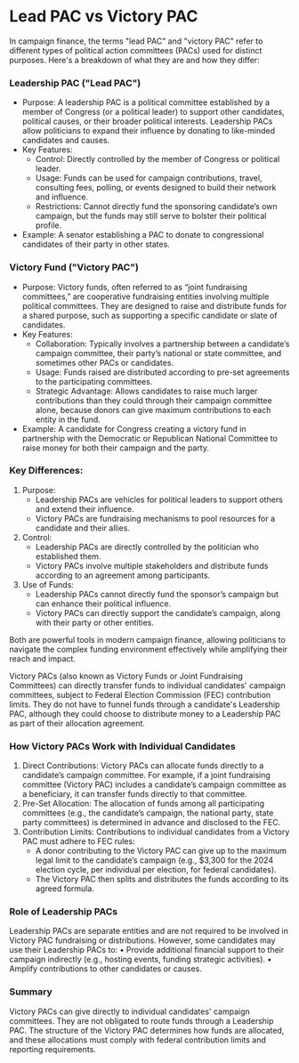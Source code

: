 # Lead PAC vs Victory PAC

In campaign finance, the terms "lead PAC" and "victory PAC" refer to
different types of political action committees (PACs) used for distinct
purposes. Here's a breakdown of what they are and how they differ:

### Leadership PAC ("Lead PAC")

- Purpose: A leadership PAC is a political committee established by a member of Congress (or a political leader) to support other candidates, political causes, or their broader political interests. Leadership PACs allow politicians to expand their influence by donating to like-minded candidates and causes.
- Key Features:
	- Control: Directly controlled by the member of Congress or political leader.
	- Usage: Funds can be used for campaign contributions, travel, consulting fees, polling, or events designed to build their network and influence.
	- Restrictions: Cannot directly fund the sponsoring candidate’s own campaign, but the funds may still serve to bolster their political profile.
- Example: A senator establishing a PAC to donate to congressional candidates of their party in other states.

### Victory Fund ("Victory PAC")

- Purpose: Victory funds, often referred to as “joint fundraising committees,” are cooperative fundraising entities involving multiple political committees. They are designed to raise and distribute funds for a shared purpose, such as supporting a specific candidate or slate of candidates.
- Key Features:
	- Collaboration: Typically involves a partnership between a candidate’s campaign committee, their party’s national or state committee, and sometimes other PACs or candidates.
	- Usage: Funds raised are distributed according to pre-set agreements to the participating committees.
	- Strategic Advantage: Allows candidates to raise much larger contributions than they could through their campaign committee alone, because donors can give maximum contributions to each entity in the fund.
- Example: A candidate for Congress creating a victory fund in partnership with the Democratic or Republican National Committee to raise money for both their campaign and the party.

### Key Differences:

1. Purpose:
	- Leadership PACs are vehicles for political leaders to support others and extend their influence.
	- Victory PACs are fundraising mechanisms to pool resources for a candidate and their allies.
2. Control:
	- Leadership PACs are directly controlled by the politician who established them.
	- Victory PACs involve multiple stakeholders and distribute funds according to an agreement among participants.
3. Use of Funds:
	- Leadership PACs cannot directly fund the sponsor’s campaign but can enhance their political influence.
	- Victory PACs can directly support the candidate’s campaign, along with their party or other entities.

Both are powerful tools in modern campaign finance, allowing politicians
to navigate the complex funding environment effectively while amplifying
their reach and impact.

Victory PACs (also known as Victory Funds or Joint Fundraising
Committees) can directly transfer funds to individual candidates'
campaign committees, subject to Federal Election Commission (FEC)
contribution limits. They do not have to funnel funds through a
candidate's Leadership PAC, although they could choose to distribute
money to a Leadership PAC as part of their allocation agreement.

### How Victory PACs Work with Individual Candidates

1. Direct Contributions: Victory PACs can allocate funds directly to a candidate’s campaign committee. For example, if a joint fundraising committee (Victory PAC) includes a candidate’s campaign committee as a beneficiary, it can transfer funds directly to that committee.
2. Pre-Set Allocation: The allocation of funds among all participating committees (e.g., the candidate’s campaign, the national party, state party committees) is determined in advance and disclosed to the FEC.
3. Contribution Limits: Contributions to individual candidates from a Victory PAC must adhere to FEC rules:
	- A donor contributing to the Victory PAC can give up to the maximum legal limit to the candidate’s campaign (e.g., $3,300 for the 2024 election cycle, per individual per election, for federal candidates).
	- The Victory PAC then splits and distributes the funds according to its agreed formula.

### Role of Leadership PACs

Leadership PACs are separate entities and are not required to be
involved in Victory PAC fundraising or distributions. However, some
candidates may use their Leadership PACs to: • Provide additional
financial support to their campaign indirectly (e.g., hosting events,
funding strategic activities). • Amplify contributions to other
candidates or causes.

### Summary

Victory PACs can give directly to individual candidates' campaign
committees. They are not obligated to route funds through a Leadership
PAC. The structure of the Victory PAC determines how funds are
allocated, and these allocations must comply with federal contribution
limits and reporting requirements.
